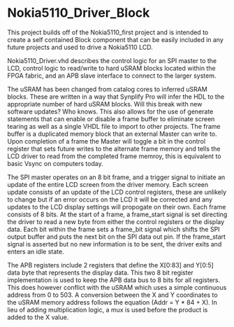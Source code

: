 # Nokia5110_Driver_Block

This project builds off of the Nokia5110_first project and is intended to create a self contained Block component that can be easily included in any future projects and used to drive a Nokia5110 LCD.

Nokia5110_Driver.vhd describes the control logic for an SPI master to the LCD, control logic to read/write to hard uSRAM blocks located within the FPGA fabric, and an APB slave interface to connect to the larger system.

The uSRAM has been changed from catalog cores to inferred uSRAM blocks. These are written in a way that Synplify Pro will infer the HDL to the appropriate number of hard uSRAM blocks. Will this break with new software updates? Who knows. This also allows for the use of generate statements that can enable or disable a frame buffer to eliminate screen tearing as well as a single VHDL file to import to other projects.
The frame buffer is a duplicated memory block that an external Master can write to. Upon completion of a frame the Master will toggle a bit in the control register that sets future writes to the alternate frame memory and tells the LCD driver to read from the completed frame memroy, this is equivalent to basic Vsync on computers today.

The SPI master operates on an 8 bit frame, and a trigger signal to initiate an update of the entire LCD screen from the driver memory. Each screen update consists of an update of the LCD control registers, these are unlikely to change but if an error occurs on the LCD it will be corrected and any updates to the LCD display settings will propogate on their own. Each frame consists of 8 bits. At the start of a frame, a frame_start signal is set directing the driver to read a new byte from either the control registers or the display data. Each bit within the frame sets a frame_bit signal which shifts the SPI output buffer and puts the next bit on the SPI data out pin. If the frame_start signal is asserted but no new information is to be sent, the driver exits and enters an idle state.

The APB registers include 2 registers that define the X[0:83] and Y[0:5] data byte that represents the display data. This two 8 bit register implementation is used to keep the APB data bus to 8 bits for all registers. This does however conflict with the uSRAM which uses a simple continuous address from 0 to 503. A conversion between the X and Y coordinates to the uSRAM memory address follows the equation (Addr = Y * 84 + X). In lieu of adding multiplication logic, a mux is used before the product is added to the X value.